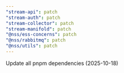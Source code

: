 ```yaml
---
"stream-api": patch
"stream-auth": patch
"stream-collector": patch
"stream-manifold": patch
"@nss/ess-concerns": patch
"@nss/rabbitmq": patch
"@nss/utils": patch
---
```


Update all pnpm dependencies (2025-10-18)
